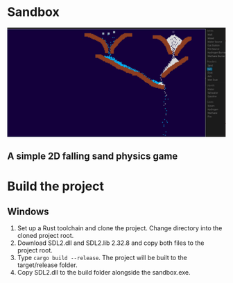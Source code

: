 # Sandbox

![Banner Image](img/banner.png)

## A simple 2D falling sand physics game

# Build the project

## Windows

1. Set up a Rust toolchain and clone the project. Change directory into the cloned project root.
2. Download SDL2.dll and SDL2.lib 2.32.8 and copy both files to the project root.
3. Type `cargo build --release`. The project will be built to the target/release folder.
4. Copy SDL2.dll to the build folder alongside the sandbox.exe.